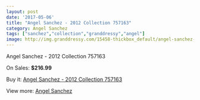 ```yaml
---
layout: post
date: '2017-05-06'
title: "Angel Sanchez - 2012 Collection 757163"
category: Angel Sanchez
tags: ["sanchez","collection","granddressy","angel"]
image: http://img.granddressy.com/15458-thickbox_default/angel-sanchez-2012-collection-757163.jpg
---
```

Angel Sanchez - 2012 Collection 757163

On Sales: **$216.99**
<a href="https://www.granddressy.com/en/angel-sanchez/14487-angel-sanchez-2012-collection-757163.html"><amp-img layout="responsive" width="600" height="600" src="//img.granddressy.com/15458-thickbox_default/angel-sanchez-2012-collection-757163.jpg" alt="Angel Sanchez - 2012 Collection 757163 0" /></a>

Buy it: [Angel Sanchez - 2012 Collection 757163](https://www.granddressy.com/en/angel-sanchez/14487-angel-sanchez-2012-collection-757163.html "Angel Sanchez - 2012 Collection 757163")

View more: [Angel Sanchez](https://www.granddressy.com/en/106-angel-sanchez "Angel Sanchez")